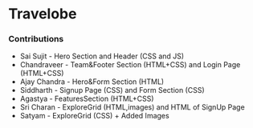 # Travelobe

### Contributions
- Sai Sujit - Hero Section and Header (CSS and JS) 
- Chandraveer - Team&Footer Section (HTML+CSS) and Login Page (HTML+CSS)
- Ajay Chandra - Hero&Form Section (HTML) 
- Siddharth - Signup Page (CSS) and Form Section (CSS)
- Agastya - FeaturesSection (HTML+CSS)
- Sri Charan - ExploreGrid (HTML,images) and HTML of SignUp Page
- Satyam - ExploreGrid (CSS) + Added Images
